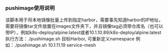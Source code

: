### pushimage使用说明

该脚本用于将本地镜像批量上传到指定harbor，需要事先知道harbor的IP地址，需要将镜像tar文件放置在images文件夹下，并且镜像tag必须带仓库名（也可以带IP），例如k8s-deploy/alpine:latest或者10.1.10.89/k8s-deploy/alpine:latest 
执行方法：./pushimage.sh 目标Harbor, 可重新定义namespace
例如：./pushimage.sh 10.1.11.19 service-mesh
